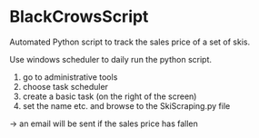 # BlackCrowsScript
Automated Python script to track the sales price of a set of skis.

Use windows scheduler to daily run the python script.

1) go to administrative tools
2) choose task scheduler
3) create a basic task (on the right of the screen)
4) set the name etc. and browse to the SkiScraping.py file

-> an email will be sent if the sales price has fallen

